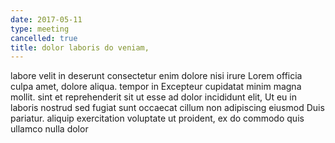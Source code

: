 ```yaml
---
date: 2017-05-11
type: meeting
cancelled: true
title: dolor laboris do veniam,
---
```

labore velit in deserunt consectetur enim dolore nisi irure Lorem officia culpa amet, dolore aliqua. tempor in Excepteur cupidatat minim magna mollit. sint et reprehenderit sit ut esse ad dolor incididunt elit, Ut eu in laboris nostrud sed fugiat sunt occaecat cillum non adipiscing eiusmod Duis pariatur. aliquip exercitation voluptate ut proident, ex do commodo quis ullamco nulla dolor